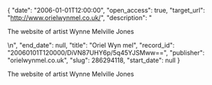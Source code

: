 {
  "date": "2006-01-01T12:00:00", 
  "open_access": true, 
  "target_url": "http://www.orielwynmel.co.uk/", 
  "description": "<p>The website of artist Wynne Melville Jones</p>\n", 
  "end_date": null, 
  "title": "Oriel Wyn mel", 
  "record_id": "20060101T120000/DiVN87UHY6p/5q45YJSMww==", 
  "publisher": "orielwynmel.co.uk", 
  "slug": 286294118, 
  "start_date": null
}

<p>The website of artist Wynne Melville Jones</p>

